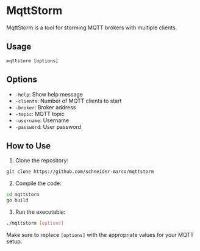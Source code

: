# MqttStorm

MqttStorm is a tool for storming MQTT brokers with multiple clients.

## Usage

```
mqttstorm [options]
```

## Options

- `-help`: Show help message
- `-clients`: Number of MQTT clients to start
- `-broker`: Broker address
- `-topic`: MQTT topic
- `-username`: Username
- `-password`: User password

## How to Use

1. Clone the repository:

```bash
git clone https://github.com/schneider-marco/mqttstorm
```

2. Compile the code:

```bash
cd mqttstorm
go build
```

3. Run the executable:

```bash
./mqttstorm [options]
```

Make sure to replace `[options]` with the appropriate values for your MQTT setup.
